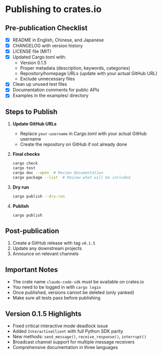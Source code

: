 # Publishing to crates.io

## Pre-publication Checklist

- [x] README in English, Chinese, and Japanese
- [x] CHANGELOG with version history
- [x] LICENSE file (MIT)
- [x] Updated Cargo.toml with:
  - Version 0.1.5
  - Proper metadata (description, keywords, categories)
  - Repository/homepage URLs (update with your actual GitHub URL)
  - Exclude unnecessary files
- [x] Clean up unused test files
- [x] Documentation comments for public APIs
- [x] Examples in the examples/ directory

## Steps to Publish

1. **Update GitHub URLs**
   - Replace `your-username` in Cargo.toml with your actual GitHub username
   - Create the repository on GitHub if not already done

2. **Final checks**
   ```bash
   cargo check
   cargo test
   cargo doc --open  # Review documentation
   cargo package --list  # Review what will be included
   ```

3. **Dry run**
   ```bash
   cargo publish --dry-run
   ```

4. **Publish**
   ```bash
   cargo publish
   ```

## Post-publication

1. Create a GitHub release with tag `v0.1.5`
2. Update any downstream projects
3. Announce on relevant channels

## Important Notes

- The crate name `claude-code-sdk` must be available on crates.io
- You need to be logged in with `cargo login`
- Once published, versions cannot be deleted (only yanked)
- Make sure all tests pass before publishing

## Version 0.1.5 Highlights

- Fixed critical interactive mode deadlock issue
- Added `InteractiveClient` with full Python SDK parity
- New methods: `send_message()`, `receive_response()`, `interrupt()`
- Broadcast channel support for multiple message receivers
- Comprehensive documentation in three languages